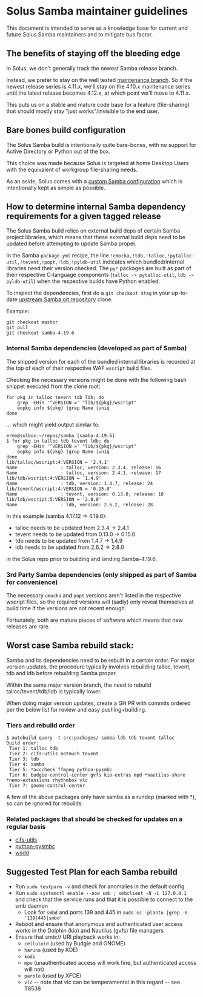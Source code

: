 # Solus Samba maintainer guidelines

This document is intended to serve as a knowledge base for current and future Solus Samba maintainers and to mitigate bus factor.


## The benefits of staying off the bleeding edge

In Solus, we don't generally track the newest Samba release branch.

Instead, we prefer to stay on the well tested [maintenance branch](https://wiki.samba.org/index.php/Samba_Release_Planning#Samba_Release_Planning_and_Supported_Release_Lifetime).  So if the newest release series is 4.11.x, we'll stay on the 4.10.x maintenance series until the latest release becomes 4.12.x, at which point we'll move to 4.11.x.

This puts us on a stable and mature code base for a feature (file-sharing) that should mostly stay "just works"/invisible to the end user.


## Bare bones build configuration

The Solus Samba build is intentionally quite bare-bones, with no support for Active Directory or Python out of the box.

This choice was made because Solus is targeted at home Desktop Users with the equivalent of workgroup file-sharing needs.

As an aside, Solus comes with a [custom Samba configuration](https://help.getsol.us/docs/user/software/networking/samba) which is intentionally kept as simple as possible.


## How to determine internal Samba dependency requirements for a given tagged release

The Solus Samba build relies on external build deps of certain Samba project libraries, which means that these external build deps need to be updated before attempting to update Samba proper.

In the Samba `package.yml` recipe, the line `!cmocka,!tdb,!talloc,!pytalloc-util,!tevent,!popt,!ldb,!pyldb-util` indicates which bundled/internal libraries need their version checked.  The `py*` packages are built as part of their respective C-language components (`talloc -> pytalloc-util`, `ldb -> pyldb-util`) when the respective builds have Python enabled.

To inspect the dependencies, first do a `git checkout $tag` in your up-to-date [upstream Samba git repository](https://gitlab.com/samba-team/samba) clone. 

Example:

```
git checkout master
git pull
git checkout samba-4.19.6
```


### Internal Samba dependencies (developed as part of Samba)

The shipped version for each of the bundled internal libraries is recorded at the top of each of their respective WAF `wscript` build files.

Checking the necessary versions might be done with the following bash snippet executed from the clone root:

```
for pkg in talloc tevent tdb ldb; do
    grep -EHin '^VERSION =' "lib/${pkg}/wscript"
    eopkg info ${pkg} |grep Name |uniq
done
```

... which might yield output similar to:


```
ermo@solbox:~/repos/samba [samba-4.19.6]
$ for pkg in talloc tdb tevent ldb; do
    grep -EHin '^VERSION =' "lib/${pkg}/wscript"
    eopkg info ${pkg} |grep Name |uniq
done
lib/talloc/wscript:4:VERSION = '2.4.1'
Name                : talloc, version: 2.3.4, release: 16
Name                : talloc, version: 2.4.1, release: 17
lib/tdb/wscript:4:VERSION = '1.4.9'
Name                : tdb, version: 1.4.7, release: 24
lib/tevent/wscript:4:VERSION = '0.15.0'
Name                : tevent, version: 0.13.0, release: 18
lib/ldb/wscript:5:VERSION = '2.8.0'
Name                : ldb, version: 2.6.2, release: 28
```

In this example (samba 4.17.12 -> 4.19.6):

- talloc needs to be updated from 2.3.4 -> 2.4.1
- tevent needs to be updated from 0.13.0 -> 0.15.0
- tdb needs to be updated from 1.4.7 -> 1.4.9
- ldb needs to be updated from 2.6.2 -> 2.8.0

in the Solus repo prior to building and landing Samba-4.19.6.


### 3rd Party Samba dependencies (only shipped as part of Samba for convenience)

The necessary `cmocka` and `popt` versions aren't listed in the respective wscript files, so the required versions will (sadly) only reveal themselves at build time if the versions are not recent enough.

Fortunately, both are mature pieces of software which means that new releases are rare.


## Worst case Samba rebuild stack:

Samba and its dependencies need to be rebuilt in a certain order.  For major version updates, the procedure typically involves rebuilding talloc, tevent, tdb and ldb before rebuilding Samba proper.

Within the same major version branch, the need to rebuild talloc/tevent/tdb/ldb is typically lower.

When doing major version updates, create a GH PR with commits ordered per the below list for review and easy pushing+building.


### Tiers and rebuild order

```
$ autobuild query -t src:packages/ samba ldb tdb tevent talloc
Build order:
 Tier 1: talloc tdb
 Tier 2: cifs-utils notmuch tevent
 Tier 3: ldb
 Tier 4: samba
 Tier 5: *acccheck ffmpeg python-pysmbc
 Tier 6: budgie-control-center gvfs kio-extras mpd *nautilus-share *nemo-extensions rhythmbox vlc
 Tier 7: gnome-control-center
```

A few of the above packages only have samba as a rundep (marked with *), so can be ignored for rebuilds.


### Related packages that should be checked for updates on a regular basis

- [cifs-utils](https://www.samba.org/ftp/linux-cifs/cifs-utils/)
- [python-pysmbc](https://files.pythonhosted.org/packages/source/p/pysmbc/)
- [wsdd](https://github.com/christgau/wsdd/tags)


## Suggested Test Plan for each Samba rebuild

- Run `sudo testparm -v` and check for anomalies in the default config
- Run `sudo systemctl enable --now smb ; smbclient -N -L 127.0.0.1` and check that the service runs and that it is possible to connect to the smb daemon
  - Look for `smbd` and ports 139 and 445 in `sudo ss -plantu |grep -E '139|445|smbd'`
- Reboot and ensure that anonymous and authenticated user access works in the Dolphin (kio) and Nautilus (gvfs) file managers
- Ensure that smb:// URI playback works in:
  - `celluloid` (used by Budgie and GNOME)
  - `haruna` (used by KDE)
  - `kodi`
  - `mpv` (unauthenticated access will work fine, but authenticated access will not)
  - `parole` (used by XFCE)
  - `vlc` -- note that vlc can be temperamental in this regard -- see T8538
